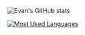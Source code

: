 ![Evan's GitHub stats](https://github-readme-stats.vercel.app/api?username=EvanMerk&count_private=true&show_icons=true&theme=merko)

[![Most Used Languages](https://github-readme-stats.vercel.app/api/top-langs/?username=EvanMerk&langs_count=10&theme=merko)](https://github.com/anuraghazra/github-readme-stats)
